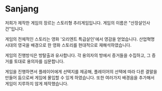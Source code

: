 # Sanjang

저희가 제작한 게임의 장르는 스토리형 추리게임입니다.
게임의 이름은 "산장살인사건"입니다.

게임의 전체적인 스토리는 영화 '오리엔트 특급살인'에서 영감을 얻었습니다.
산업혁명 시대의 영국을 배경으로 한 영화 스토리를 현대적으로 재해석하였습니다.

게임의 진행방식은 방탈출과 유사합니다.
각 용의자의 방에서 증거들을 수집하고, 그 증거를 토대로 용의자를 심문합니다.

게임을 진행하면서 플레이어에게 선택지를 제공해, 플레이어의 선택에 따라 다른 결말을 만들어 둠으로써 게임에 몰입할 수 있게 하였습니다.
또한 여러가지 배경음을 추가해서 게임이 지루하지 않게 제작했습니다.

